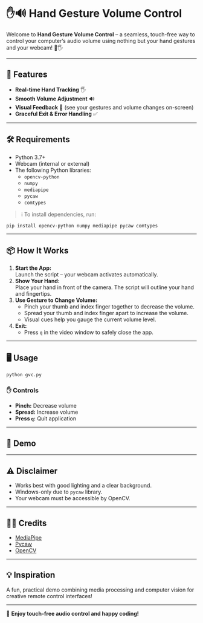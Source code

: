 # ✋🔊 Hand Gesture Volume Control

Welcome to **Hand Gesture Volume Control** – a seamless, touch-free way to control your computer’s audio volume using nothing but your hand gestures and your webcam! 🎥🖐️

---

## 🚀 Features

- **Real-time Hand Tracking** 🖐️
- **Smooth Volume Adjustment** 🔊
- **Visual Feedback** 🎯 (see your gestures and volume changes on-screen)
- **Graceful Exit & Error Handling** ✅

---

## 🛠️ Requirements

- Python 3.7+
- Webcam (internal or external)
- The following Python libraries:
  - `opencv-python`
  - `numpy`
  - `mediapipe`
  - `pycaw`
  - `comtypes`

> ℹ️ To install dependencies, run:
```shell script
pip install opencv-python numpy mediapipe pycaw comtypes
```


---

## 📦 How It Works

1. **Start the App:**  
   Launch the script – your webcam activates automatically.
2. **Show Your Hand:**  
   Place your hand in front of the camera. The script will outline your hand and fingertips.
3. **Use Gesture to Change Volume:**  
   - Pinch your thumb and index finger together to decrease the volume.
   - Spread your thumb and index finger apart to increase the volume.
   - Visual cues help you gauge the current volume level.
4. **Exit:**  
   - Press `q` in the video window to safely close the app.

---

## 🖥️ Usage

```shell script
python gvc.py
```


### ✋ Controls

- **Pinch:** Decrease volume
- **Spread:** Increase volume
- **Press `q`:** Quit application

---

## 🌟 Demo


---

## ⚠️ Disclaimer

- Works best with good lighting and a clear background.
- Windows-only due to `pycaw` library.
- Your webcam must be accessible by OpenCV.

---

## 🧑‍💻 Credits

- [MediaPipe](https://google.github.io/mediapipe/)
- [Pycaw](https://github.com/AndreMiras/pycaw)
- [OpenCV](https://opencv.org/)

---

## 💡 Inspiration

A fun, practical demo combining media processing and computer vision for creative remote control interfaces!

---

🙌 **Enjoy touch-free audio control and happy coding!**
